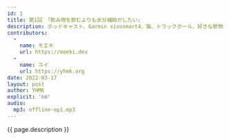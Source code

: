 ```yaml
---
id: 1
title: 第1回 「飲み物を飲むよりも水分補給がしたい」
description: ポッドキャスト、Garmin vivosmart4、猫、トラックボール、好きな飲物 などについて話しました。
contributors:
  - 
    name: モエキ
    url: https://moeki.dev
  -
    name: ユイ
    url: https://yhmk.org
date: 2022-03-17
layout: post
author: YHMK
explicit: 'no'
audio:
  mp3: offline-ep1.mp3
---
```


{{ page.description }}
